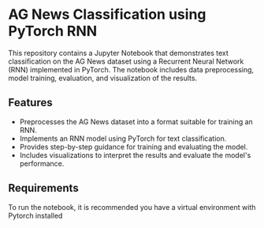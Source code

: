 # AG News Classification using PyTorch RNN

This repository contains a Jupyter Notebook that demonstrates text classification on the AG News dataset using a Recurrent Neural Network (RNN) implemented in PyTorch. The notebook includes data preprocessing, model training, evaluation, and visualization of the results.

## Features
- Preprocesses the AG News dataset into a format suitable for training an RNN.
- Implements an RNN model using PyTorch for text classification.
- Provides step-by-step guidance for training and evaluating the model.
- Includes visualizations to interpret the results and evaluate the model's performance.

## Requirements

To run the notebook, it is recommended you have a virtual environment with Pytorch installed
